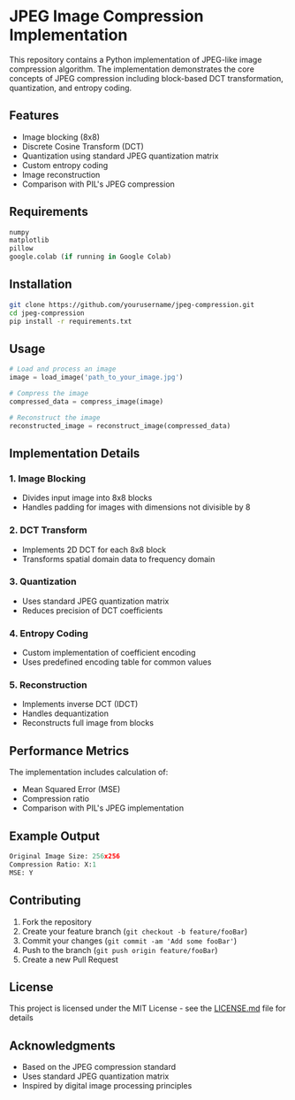 # JPEG Image Compression Implementation

This repository contains a Python implementation of JPEG-like image compression algorithm. The implementation demonstrates the core concepts of JPEG compression including block-based DCT transformation, quantization, and entropy coding.

## Features

- Image blocking (8x8)
- Discrete Cosine Transform (DCT)
- Quantization using standard JPEG quantization matrix
- Custom entropy coding
- Image reconstruction
- Comparison with PIL's JPEG compression

## Requirements

```python
numpy
matplotlib
pillow
google.colab (if running in Google Colab)
```

## Installation

```bash
git clone https://github.com/yourusername/jpeg-compression.git
cd jpeg-compression
pip install -r requirements.txt
```

## Usage

```python
# Load and process an image
image = load_image('path_to_your_image.jpg')

# Compress the image
compressed_data = compress_image(image)

# Reconstruct the image
reconstructed_image = reconstruct_image(compressed_data)
```

## Implementation Details

### 1. Image Blocking
- Divides input image into 8x8 blocks
- Handles padding for images with dimensions not divisible by 8

### 2. DCT Transform
- Implements 2D DCT for each 8x8 block
- Transforms spatial domain data to frequency domain

### 3. Quantization
- Uses standard JPEG quantization matrix
- Reduces precision of DCT coefficients

### 4. Entropy Coding
- Custom implementation of coefficient encoding
- Uses predefined encoding table for common values

### 5. Reconstruction
- Implements inverse DCT (IDCT)
- Handles dequantization
- Reconstructs full image from blocks

## Performance Metrics

The implementation includes calculation of:
- Mean Squared Error (MSE)
- Compression ratio
- Comparison with PIL's JPEG implementation

## Example Output

```python
Original Image Size: 256x256
Compression Ratio: X:1
MSE: Y
```

## Contributing

1. Fork the repository
2. Create your feature branch (`git checkout -b feature/fooBar`)
3. Commit your changes (`git commit -am 'Add some fooBar'`)
4. Push to the branch (`git push origin feature/fooBar`)
5. Create a new Pull Request

## License

This project is licensed under the MIT License - see the [LICENSE.md](LICENSE.md) file for details

## Acknowledgments

- Based on the JPEG compression standard
- Uses standard JPEG quantization matrix
- Inspired by digital image processing principles
